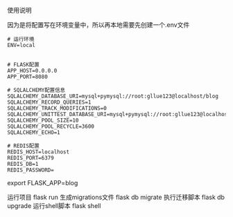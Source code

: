使用说明

因为是将配置写在环境变量中，所以再本地需要先创建一个.env文件
```text
# 运行环境
ENV=local


# FLASK配置
APP_HOST=0.0.0.0
APP_PORT=8080

# SQLALCHEMY配置信息
SQLALCHEMY_DATABASE_URI=mysql+pymysql://root:gllue123@localhost/blog
SQLALCHEMY_RECORD_QUERIES=1
SQLALCHEMY_TRACK_MODIFICATIONS=0
SQLALCHEMY_UNITTEST_DATABASE_URI=mysql+pymysql://root:gllue123@localhost/blog
SQLALCHEMY_POOL_SIZE=10
SQLALCHEMY_POOL_RECYCLE=3600
SQLALCHEMY_ECHO=1

# REDIS配置
REDIS_HOST=localhost
REDIS_PORT=6379
REDIS_DB=1
REDIS_PASSWORD=
```
export FLASK_APP=blog

运行项目
flask run
生成migrations文件
flask db migrate
执行迁移脚本
flask db upgrade
运行shell脚本
flask shell

